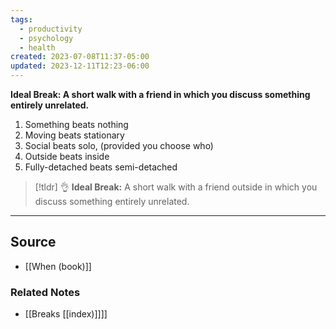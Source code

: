 ```yaml
---
tags:
  - productivity
  - psychology
  - health
created: 2023-07-08T11:37-05:00
updated: 2023-12-11T12:23-06:00
---
```

**Ideal Break: A short walk with a friend in which you discuss something entirely unrelated.**

1. Something beats nothing
2. Moving beats stationary 
3. Social beats solo, (provided you choose who)
4. Outside beats inside
5. Fully-detached beats semi-detached

> [!tldr] 👌 **Ideal Break:**
A short walk with a friend outside in which you discuss something entirely unrelated.

---

## Source
- [[When (book)]]

### Related Notes
- [[Breaks [[index)]]]]